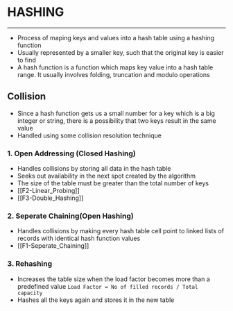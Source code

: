 # HASHING
---
- Process of maping keys and values into a hash table using a hashing function
- Usually represented by a smaller key, such that the original key is easier to find
- A hash function is a function which maps key value into a hash table range. It usually involves folding, truncation and modulo operations

## Collision
- Since a hash function gets us a small number for a key which is a big integer or string, there is a possibility that two keys result in the same value
- Handled using some collision resolution technique

### 1.  Open Addressing (Closed Hashing)
- Handles collisions by storing all data in the hash table
- Seeks out availability in the next spot created by the algorithm
- The size of the table must be greater than the total number of keys
- [[F2-Linear_Probing]]
- [[F3-Double_Hashing]]

### 2. Seperate Chaining(Open Hashing) 
- Handles collisions by making every hash table cell point to linked lists of records with identical hash function values
- [[F1-Seperate_Chaining]]

### 3. Rehashing 
- Increases the table size when the load factor becomes more than a predefined value 
`Load Factor = No of filled records / Total capacity`
- Hashes all the keys again and stores it in the new table